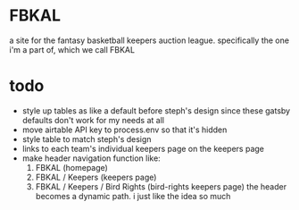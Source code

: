 # FBKAL

a site for the fantasy basketball keepers auction league. specifically the one i'm a part of, which we call FBKAL

# todo

- style up tables as like a default before steph's design since these gatsby defaults don't work for my needs at all
- move airtable API key to process.env so that it's hidden
- style table to match steph's design
- links to each team's individual keepers page on the keepers page
- make header navigation function like:
  1. FBKAL (homepage)
  2. FBKAL / Keepers (keepers page)
  3. FBKAL / Keepers / Bird Rights (bird-rights keepers page)
the header becomes a dynamic path. i just like the idea so much
